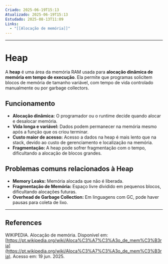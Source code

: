 ```yaml
---
Criado: 2025-06-19T15:13
Atualizado: 2025-06-19T15:13
Estudado: 2025-08-13T11:09
Links:
  - "[[Alocação de memória]]"
---
```

---
# Heap

A **heap** é uma área da memória RAM usada para **alocação dinâmica de memória em tempo de execução**. Ela permite que programas solicitem blocos de memória de tamanho variável, com tempo de vida controlado manualmente ou por garbage collectors.

## Funcionamento

- **Alocação dinâmica:** O programador ou o runtime decide quando alocar e desalocar memória.
- **Vida longa e variável:** Dados podem permanecer na memória mesmo após a função que os criou terminar.
- **Custo maior de acesso:** Acesso a dados na heap é mais lento que na stack, devido ao custo de gerenciamento e localização na memória.
- **Fragmentação:** A heap pode sofrer fragmentação com o tempo, dificultando a alocação de blocos grandes.

## Problemas comuns relacionados à Heap

- **Memory Leaks:** Memória alocada que não é liberada.
- **Fragmentação de Memória:** Espaço livre dividido em pequenos blocos, dificultando alocações futuras.
- **Overhead de Garbage Collection:** Em linguagens com GC, pode haver pausas para coleta de lixo.


---
## References

WIKIPEDIA. Alocação de memória. Disponível em: [https://pt.wikipedia.org/wiki/Aloca%C3%A7%C3%A3o_de_mem%C3%B3ria](https://pt.wikipedia.org/wiki/Aloca%C3%A7%C3%A3o_de_mem%C3%B3ria). Acesso em: 19 jun. 2025.